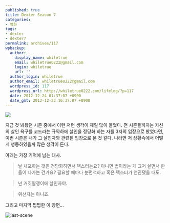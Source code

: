 ```yaml
---
published: true
title: Dexter Season 7
categories:
- 영화
tags:
- dexter
- dexter7
permalink: archives/117
wpbackup:
  author:
    display_name: whiletrue
    email: whiletrue0222@gmail.com
    login: whiletrue
    url: ''
  author_login: whiletrue
  author_email: whiletrue0222@gmail.com
  wordpress_id: 117
  wordpress_url: http://whiletrue0222.com/lifelog/?p=117
  date: 2012-12-24 01:37:07 +0900
  date_gmt: 2012-12-23 16:37:07 +0900
---
```


![](https://lh3.googleusercontent.com/-ZgGPgZ60QyM/UNc4jS7yYrI/AAAAAAAAD4M/F5uaLEev9gM/s646/dexter-season-7-poster1.jpg)

지금 것 봐왔던 시즌 중에서 이런 저런 생각이 제일 많이 들었다.
전 시즌들까지는 자신의 살인 욕구를 코드라는 규약하에 살인을 정당화 하는 자를 3자의 입장으로 봤었다면, 이번 시즌은 내가 그 살인자와
관련된 입장으로 본 것 같다.
나라면 저 상황속에서 어떻게 행동하였을까 많은 생각이 든다.

아래는 가장 기억에 남는 대사.

> 날 체포하는 것은 정당화하면서 덱스터는요?
> 아니면 법이라는 게 그저 살면서 만들어 나가는 건가요?
> 필요할 때마다 눈먼척하고 혹은 덱스터가 연관됐을 때도.

> 넌 거짓말쟁이에 살인자야.

> 위선자는 아니죠.

그리고 마지막 찝찝한 이 장면...

![last-scene](https://lh4.googleusercontent.com/-bhkElMthAsI/UNc4jxuhsiI/AAAAAAAAD4U/2kxm1fMz5xM/s640/dexter7-last-scene.png)
